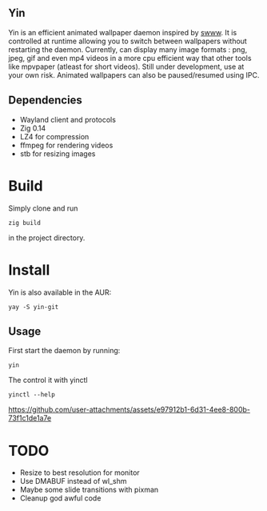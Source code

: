 ## Yin
Yin is an efficient animated wallpaper daemon inspired by [swww](https://github.com/LGFae/swww).
It is controlled at runtime allowing you to switch between wallpapers without restarting the daemon.
Currently, can display many image formats : png, jpeg, gif and even mp4 videos in a more cpu efficient way that other tools like mpvpaper (atleast for short videos). Still under development, use at your own risk. Animated wallpapers can also be paused/resumed using IPC.

## Dependencies
- Wayland client and protocols
- Zig 0.14
- LZ4 for compression
- ffmpeg for rendering videos
- stb for resizing images


# Build
Simply clone and run
```
zig build
```
in the project directory.


# Install
Yin is also available in the AUR:
```
yay -S yin-git
```

## Usage
First start the daemon by running:
```
yin
```

The control it with yinctl
```
yinctl --help
```



https://github.com/user-attachments/assets/e97912b1-6d31-4ee8-800b-73f1c1de1a7e



# TODO
- Resize to best resolution for monitor
- Use DMABUF instead of wl_shm
- Maybe some slide transitions with pixman
- Cleanup god awful code

